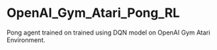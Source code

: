 # OpenAI_Gym_Atari_Pong_RL
Pong agent trained on trained using DQN model on OpenAI Gym Atari Environment.
